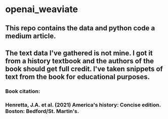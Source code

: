 # openai_weaviate

## This repo contains the data and python code a medium article.
## The text data I've gathered is not mine. I got it from a history textbook and the authors of the book should get full credit. I've taken snippets of text from the book for educational purposes.

### Book citation:
### Henretta, J.A. et al. (2021) America's history: Concise edition. Boston: Bedford/St. Martin's. 